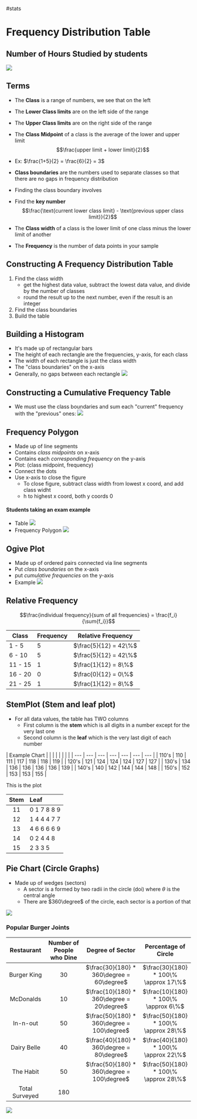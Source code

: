 #stats 
# Frequency Distribution Table
## Number of Hours Studied by students
![](frequency_distribution_table.png)

## Terms
* The **Class** is a range of numbers, we see that on the left
* The **Lower Class limits** are on the left side of the range
* The **Upper Class limits** are on the right side of the range

* The **Class Midpoint** of a class is the average of the lower and upper limit
$$\frac{upper limit + lower limit}{2}$$
* Ex: $\frac{1+5}{2} = \frac{6}{2} = 3$


* **Class boundaries** are the numbers used to separate classes so that there are no gaps in frequency distribution
* Finding the class boundary involves
* Find the **key number**
$$\frac{\text{current lower class limit} - \text{previous upper class limit}}{2}$$
* The **Class width** of a class is the lower limit of one class minus the lower limit of another

* The **Frequency** is the number of data points in your sample

## Constructing A Frequency Distribution Table
1. Find the class width
    * get the highest data value, subtract the lowest data value, and divide by the number of classes
    * round the result up to the next number, even if the result is an integer
1. Find the class boundaries
2. Build the table

## Building a Histogram
* It's made up of rectangular bars
* The height of each rectangle are the frequencies, y-axis, for each class
* The width of each rectangle is just the class width
* The "class boundaries" on the x-axis
* Generally, no gaps between each rectangle
![](histogram.jpg)

## Constructing a Cumulative Frequency Table
* We must use the class boundaries and sum each "current" frequency with the "previous" ones:
![](cumulative_frequency_table.png)

## Frequency Polygon
* Made up of line segments
* Contains _class midpoints_ on x-axis
* Contains each _corresponding frequency_ on the y-axis
* Plot: (class midpoint, frequency)
* Connect the dots
* Use x-axis to close the figure
    * To close figure, subtract class width from lowest x coord, and add class widht
    * h to highest x coord, both y coords 0
#### Students taking an exam example
* Table
![](frequency_polygon_table.jpg)
* Frequency Polygon
![](frequency_polygon.jpg)

## Ogive Plot
* Made up of ordered pairs connected via line segments
* Put _class boundaries_ on the x-axis
* put _cumulative frequencies_ on the y-axis
* Example
![](ogive_plot.jpg)

## Relative Frequency
$$\frac{individual  frequency}{sum  of  all frequencies} = \frac{f_i}{\sum{f_i}}$$

| Class | Frequency | Relative Frequency |
| ----- | --------- | ------------------ |
| 1 - 5 | 5 | $\frac{5}{12} = 42\%$ |
| 6 - 10 | 5 | $\frac{5}{12} = 42\%$ |
| 11 - 15 | 1 | $\frac{1}{12} = 8\%$ |
| 16 - 20 | 0 | $\frac{0}{12} = 0\%$ |
| 21 - 25 | 1 | $\frac{1}{12} = 8\%$ |

## StemPlot (Stem and leaf plot)
* For all data values, the table has TWO columns
    * First column is the **stem** which is all digits in a number except for the very last one
    * Second column is the **leaf** which is the very last digit of each number

| Example Chart | | |  |  |  |  |  |
| ---  | --- | --- | --- | --- | --- | --- |
| 110's | 110 | 111 | 117 | 118 | 118 | 119 |
| 120's | 121 | 124 | 124 | 124 | 127 | 127 |
| 130's | 134 | 136 | 136 | 136 | 136 | 139 |
| 140's | 140 | 142 | 144 | 144 | 148 |
| 150's | 152 | 153 | 153 | 155 |

This is the plot

| Stem | Leaf |
| :--: | :-- |
| 11  | 0 1 7 8 8 9 |
| 12 | 1 4 4 4 7 7 |
| 13 | 4 6 6 6 6 9 |
| 14 | 0 2 4 4 8 |
| 15 | 2 3 3 5 |

## Pie Chart (Circle Graphs)
* Made up of wedges (sectors)
    * A sector is a formed by two radii in the circle (doi) where $\theta$ is the central angle
    * There are $360\degree$ of the circle, each sector is a portion of that

![](Sector_of_a_circle.png)

### Popular Burger Joints
| Restaurant | Number of People who Dine | Degree of Sector | Percentage of Circle |
| :--: | :--: | :--: | :--: |
| Burger King | 30 | $\frac{30}{180} * 360\degree = 60\degree$ | $\frac{30}{180} * 100\% \approx 17\%$ |
| McDonalds | 10 | $\frac{10}{180} * 360\degree = 20\degree$ | $\frac{10}{180} * 100\% \approx 6\%$ |
| In-n-out | 50 | $\frac{50}{180} * 360\degree = 100\degree$ | $\frac{50}{180} * 100\% \approx 28\%$ |
| Dairy Belle | 40 | $\frac{40}{180} * 360\degree = 80\degree$ | $\frac{40}{180} * 100\% \approx 22\%$ |
| The Habit | 50 | $\frac{50}{180} * 360\degree = 100\degree$ | $\frac{50}{180} * 100\% \approx 28\%$ |
| Total Surveyed | 180 |

![](Pie_chart.jpg)
